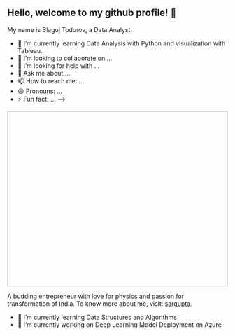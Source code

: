 ## Hello, welcome to my github profile! 👋
My name is Blagoj Todorov, a Data Analyst.



- 🌱 I’m currently learning Data Analysis with Python and visualization with Tableau.
- 👯 I’m looking to collaborate on ...
- 🤔 I’m looking for help with ...
- 💬 Ask me about ...
- 📫 How to reach me: ...
- 😄 Pronouns: ...
- ⚡ Fun fact: ...
-->



<p align="center">
  <img [src="https://user-images.githubusercontent.com/28517335/102723167-55adaf00-432c-11eb-80cc-45f32ffd8e3a.jpeg](https://github.com/Aliandramkd/Aliandramkd/blob/main/Data%20Analysis.PNG?raw=true)" height="400px" width="1000px">
</p>
<p>
A budding entrepreneur with love for physics and passion for transformation of India. To know more about me, visit: <a href="https://sargupta.in/">sargupta</a>.
</p>

- 🌱 I’m currently learning Data Structures and Algorithms 
- 🔭 I’m currently working on Deep Learning Model Deployment on Azure
